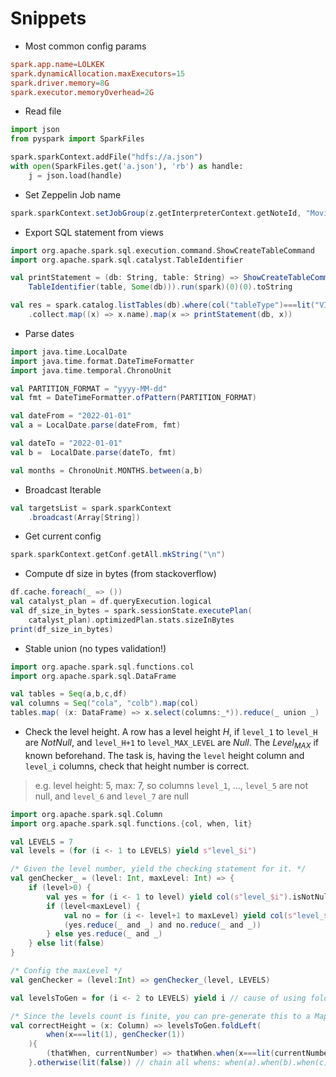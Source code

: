 # Snippets

- Most common config params
```conf
spark.app.name=LOLKEK
spark.dynamicAllocation.maxExecutors=15
spark.driver.memory=8G
spark.executor.memoryOverhead=2G
```
- Read file
```python
import json
from pyspark import SparkFiles

spark.sparkContext.addFile("hdfs://a.json")
with open(SparkFiles.get('a.json'), 'rb') as handle:
    j = json.load(handle)
```

- Set Zeppelin Job name
```scala
spark.sparkContext.setJobGroup(z.getInterpreterContext.getNoteId, "Moving data")
```

- Export SQL statement from views
```scala
import org.apache.spark.sql.execution.command.ShowCreateTableCommand
import org.apache.spark.sql.catalyst.TableIdentifier

val printStatement = (db: String, table: String) => ShowCreateTableCommand(
    TableIdentifier(table, Some(db))).run(spark)(0)(0).toString

val res = spark.catalog.listTables(db).where(col("tableType")===lit("VIEW"))
    .collect.map((x) => x.name).map(x => printStatement(db, x))
```

- Parse dates
```scala
import java.time.LocalDate
import java.time.format.DateTimeFormatter
import java.time.temporal.ChronoUnit

val PARTITION_FORMAT = "yyyy-MM-dd"
val fmt = DateTimeFormatter.ofPattern(PARTITION_FORMAT)

val dateFrom = "2022-01-01"
val a = LocalDate.parse(dateFrom, fmt)

val dateTo = "2022-01-01"
val b =  LocalDate.parse(dateTo, fmt)

val months = ChronoUnit.MONTHS.between(a,b)
```
- Broadcast Iterable
```scala
val targetsList = spark.sparkContext
    .broadcast(Array[String])
```
- Get current config

```scala
spark.sparkContext.getConf.getAll.mkString("\n")
```

- Compute df size in bytes (from stackoverflow)
```scala
df.cache.foreach(_ => ())
val catalyst_plan = df.queryExecution.logical
val df_size_in_bytes = spark.sessionState.executePlan(
    catalyst_plan).optimizedPlan.stats.sizeInBytes
print(df_size_in_bytes)
```

- Stable union (no types validation!)
```scala
import org.apache.spark.sql.functions.col
import org.apache.spark.sql.DataFrame

val tables = Seq(a,b,c,df)
val columns = Seq("cola", "colb").map(col)
tables.map( (x: DataFrame) => x.select(columns:_*)).reduce(_ union _)
```

- Check the level height. A row has a level height $H$, if `level_1` to `level_H` are $Not Null$, and `level_H+1` to `level_MAX_LEVEL` are $Null$. The $Level_{MAX}$ if known beforehand. The task is, having the `level` height column and `level_i` columns, check that height number is correct.
> e.g. level height: 5, max: 7, so columns `level_1`, ..., `level_5` are not null, and `level_6` and `level_7` are null

```scala
import org.apache.spark.sql.Column
import org.apache.spark.sql.functions.{col, when, lit}

val LEVELS = 7
val levels = (for (i <- 1 to LEVELS) yield s"level_$i")

/* Given the level number, yield the checking statement for it. */
val genChecker_ = (level: Int, maxLevel: Int) => {
    if (level>0) {
        val yes = for (i <- 1 to level) yield col(s"level_$i").isNotNull
        if (level<maxLevel) {
            val no = for (i <- level+1 to maxLevel) yield col(s"level_$i").isNull
            (yes.reduce(_ and _) and no.reduce(_ and _))        
        } else yes.reduce(_ and _) 
    } else lit(false)
}

/* Config the maxLevel */
val genChecker = (level:Int) => genChecker_(level, LEVELS)

val levelsToGen = for (i <- 2 to LEVELS) yield i // cause of using foldLeft, hack to count from 2

/* Since the levels count is finite, you can pre-generate this to a Map-like constant */
val correctHeight = (x: Column) => levelsToGen.foldLeft(
        when(x===lit(1), genChecker(1))
    ){
        (thatWhen, currentNumber) => thatWhen.when(x===lit(currentNumber), genChecker(currentNumber))
    }.otherwise(lit(false)) // chain all whens: when(a).when(b).when(c)...otherwise(false)
```